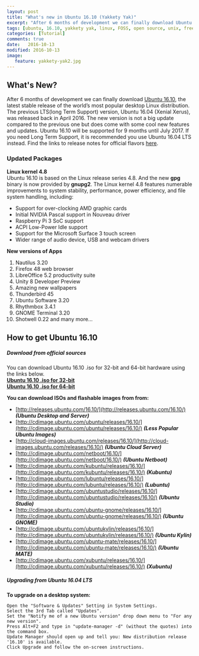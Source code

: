 ```yaml
---
layout: post
title: "What's new in Ubuntu 16.10 (Yakkety Yak)"
excerpt: "After 6 months of development we can finally download Ubuntu 16.10, the latest stable release of the world’s most popular desktop Linux distribution. Here are the top things to do after installing Ubuntu 16.10."
tags: [ubuntu, 16.10, yakkety yak, linux, FOSS, open source, unix, free, canonical, tutorial ]
categories: [Tutorial]
comments: true
date:   2016-10-13
modified: 2016-10-13
image:
   feature: yakkety-yak2.jpg
---
```


## What's New?
After 6 months of development we can finally download [Ubuntu 16.10](https://www.ubuntu.com/download/desktop), the latest stable release of the world’s most popular desktop Linux distribution. The previous LTS(long Term Support) version, Ubuntu 16.04 (Xenial Xerus), was released back in April 2016. The new version is not a big update compared to the previous one but does come with some cool new features and updates. Ubuntu 16.10 will be supported for 9 months until July 2017. If you need Long Term Support, it is recommended you use Ubuntu 16.04 LTS instead. Find the links to release notes for official flavors [here](https://wiki.ubuntu.com/YakketyYak/ReleaseNotes#Official_flavours). 

### Updated Packages
**Linux kernel 4.8**<br>
Ubuntu 16.10 is based on the Linux release series 4.8. And the new **gpg** binary is now provided by **gnupg2**. The Linux kernel 4.8 features numerable improvements to system stability, performance, power efficiency, and file system handling, including:
  * Support for over-clocking AMD graphic cards
  * Initial NVIDIA Pascal support in Nouveau driver
  * Raspberry Pi 3 SoC support
  * ACPI Low-Power Idle support
  * Support for the Microsoft Surface 3 touch screen
  * Wider range of audio device, USB and webcam drivers

**New versions of Apps**<br>
  1. Nautilus 3.20
  2. Firefox 48 web browser
  3. LibreOffice 5.2 productivity suite
  4. Unity 8 Developer Preview
  5. Amazing new wallpapers
  6. Thunderbird 45
  7. Ubuntu Software 3.20
  8. Rhythmbox 3.4.1
  9. GNOME Terminal 3.20
  10. Shotwell 0.22 and many more...

## How to get Ubuntu 16.10

##### Download from official sources

You can download Ubuntu 16.10 .iso for 32-bit and 64-bit hardware using the links below.<br>
[**Ubuntu 16.10 .iso for 32-bit**](http://releases.ubuntu.com/16.10/ubuntu-16.10-desktop-i386.iso)<br> 
[**Ubuntu 16.10 .iso for 64-bit**](http://releases.ubuntu.com/16.10/ubuntu-16.10-desktop-amd64.iso)

**You can download ISOs and flashable images from from:**
  * [http://releases.ubuntu.com/16.10/](http://releases.ubuntu.com/16.10/)  **_(Ubuntu Desktop and Server)_**
  * [http://cdimage.ubuntu.com/ubuntu/releases/16.10/](http://cdimage.ubuntu.com/ubuntu/releases/16.10/)  **_(Less Popular Ubuntu Images)_**
  * [http://cloud-images.ubuntu.com/releases/16.10/](http://cloud-images.ubuntu.com/releases/16.10/)  **_(Ubuntu Cloud Server)_**
  * [http://cdimage.ubuntu.com/netboot/16.10/](http://cdimage.ubuntu.com/netboot/16.10/)  **_(Ubuntu Netboot)_**
  * [http://cdimage.ubuntu.com/kubuntu/releases/16.10/](http://cdimage.ubuntu.com/kubuntu/releases/16.10/)  **_(Kubuntu)_**
  * [http://cdimage.ubuntu.com/lubuntu/releases/16.10/](http://cdimage.ubuntu.com/lubuntu/releases/16.10/)  **_(Lubuntu)_**
  * [http://cdimage.ubuntu.com/ubuntustudio/releases/16.10/](http://cdimage.ubuntu.com/ubuntustudio/releases/16.10/)  **_(Ubuntu Studio)_**
  * [http://cdimage.ubuntu.com/ubuntu-gnome/releases/16.10/](http://cdimage.ubuntu.com/ubuntu-gnome/releases/16.10/)  **_(Ubuntu GNOME)_**
  * [http://cdimage.ubuntu.com/ubuntukylin/releases/16.10/](http://cdimage.ubuntu.com/ubuntukylin/releases/16.10/)  **_(Ubuntu Kylin)_**
  * [http://cdimage.ubuntu.com/ubuntu-mate/releases/16.10/](http://cdimage.ubuntu.com/ubuntu-mate/releases/16.10/)  **_(Ubuntu MATE)_**
  * [http://cdimage.ubuntu.com/xubuntu/releases/16.10/](http://cdimage.ubuntu.com/xubuntu/releases/16.10/)  **_(Xubuntu)_**

##### Upgrading from Ubuntu 16.04 LTS

**To upgrade on a desktop system:**
```   
Open the "Software & Updates" Setting in System Settings.
Select the 3rd Tab called "Updates".
Set the "Notify me of a new Ubuntu version" drop down menu to "For any new version".
Press Alt+F2 and type in "update-manager -d" (without the quotes) into the command box.
Update Manager should open up and tell you: New distribution release '16.10' is available.
Click Upgrade and follow the on-screen instructions. 
```


